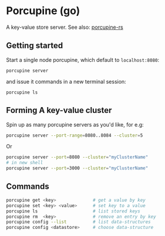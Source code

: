 # Porcupine (go)

A key-value store server. See also: [porcupine-rs](https://github.com/hailelagi/porcupine-rs)

## Getting started
Start a single node porcupine, which default to `localhost:8080`:
```
porcupine server
```

and issue it commands in a new terminal session:
```
porcupine ls
```

## Forming A key-value cluster
Spin up as many porcupine servers as you'd like, for e.g:

```zsh
porcupine server --port-range=8080..8084 --cluster=5
```

Or

```zsh
porcupine server --port=8080 --cluster="myClusterName"
# in new shell
porcupine server --port=3000 --cluster="myClusterName"
```

## Commands

```zsh
porcupine get <key>              # get a value by key
porcupine set <key> <value>      # set key to a value
porcupine ls                     # list stored keys
porcupine rm  <key>              # remove an entry by key
porcupine config --list          # list data-structures
porcupine config <datastore>     # choose data-structure 
```
